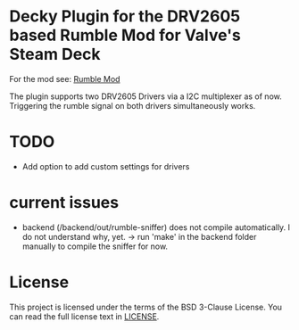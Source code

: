 # Decky Plugin for the DRV2605 based Rumble Mod for Valve's Steam Deck

For the mod see: [Rumble Mod](https://github.com/dawidmpunkt/rumble-for-steamdeck/)

The plugin supports two DRV2605 Drivers via a I2C multiplexer as of now.
Triggering the rumble signal on both drivers simultaneously works.

# TODO
- Add option to add custom settings for drivers

# current issues
* backend (/backend/out/rumble-sniffer) does not compile automatically. I do not understand why, yet.
 -> run 'make' in the backend folder manually to compile the sniffer for now.

# License
This project is licensed under the terms of the BSD 3-Clause License. You can read the full
license text in [LICENSE](LICENSE).
